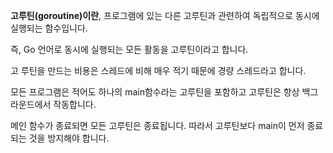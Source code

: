 

**고루틴(goroutine)이란**, 프로그램에 있는 다른 고루틴과 관련하여 독립적으로 동시에 실행되는 함수입니다.

즉, Go 언어로 동시에 실행되는 모든 활동을 고루틴이라고 합니다.

고 루틴을 만드는 비용은 스레드에 비해 매우 적기 때문에 경량 스레드라고 합니다.

모든 프로그램은 적어도 하나의 main함수라는 고루틴을 포함하고 고루틴은 항상 백그라운드에서 작동합니다.

메인 함수가 종료되면 모든 고루틴은 종료됩니다. 따라서 고루틴보다 main이 먼저 종료되는 것을 방지해야 합니다.